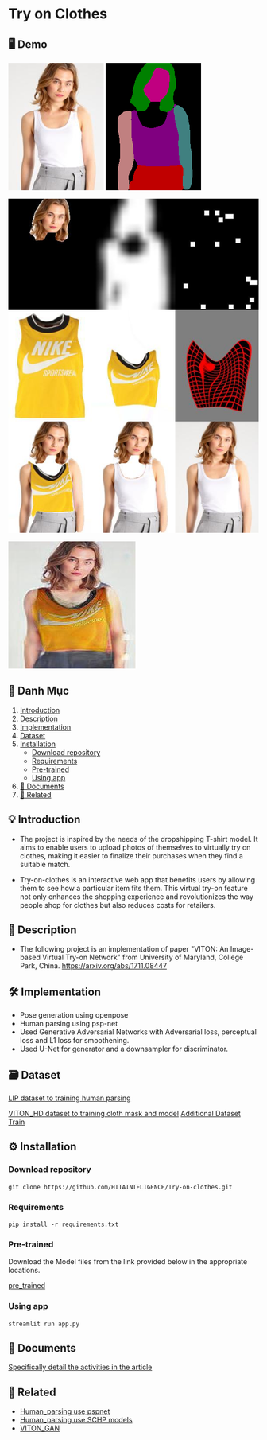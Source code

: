 # Try on Clothes

## 🖥️ Demo

![Person](Database/val/person/000274_0.jpg)
![Human parsing](Database/val/person-parse/000274_0.png)

![Output](output/first/GMM/val/002385_1.jpg)

![Output](output/second/TOM/val/002385_1.jpg)


## 🔎 Danh Mục

1. [Introduction](#💡-Introduction)
2. [Description](#📝-Description)
3. [Implementation](#🛠️-Implementation)
4. [Dataset](#🗃️-Dataset)
5. [Installation](⚙️-Installation)
    - [Download repository](#Download-repository)
    - [Requirements](#Requirements)
    - [Pre-trained](#Pre-trained)
    - [Using app](#Using-app)
6. [📃 Documents](#📃-Documents)
7. [🔗 Related](#🔗-Related)

## 💡 Introduction
+ The project is inspired by the needs of the dropshipping T-shirt model. It aims to enable users to upload photos of themselves to virtually try on clothes, making it easier to finalize their purchases when they find a suitable match. 

+ Try-on-clothes is an interactive web app that benefits users by allowing them to see how a particular item fits them. This virtual try-on feature not only enhances the shopping experience and revolutionizes the way people shop for clothes but also reduces costs for retailers.
## 📝 Description

+ The following project is an implementation of paper "VITON: An Image-based Virtual Try-on Network" from University of Maryland, College Park, China. https://arxiv.org/abs/1711.08447

## 🛠️ Implementation
+ Pose generation using openpose
+ Human parsing using psp-net
+ Used Generative Adversarial Networks with Adversarial loss, perceptual loss and L1 loss for smoothening.
+ Used U-Net for generator and a downsampler for discriminator.

## 🗃️ Dataset
[LIP dataset to training human parsing](https://sysu-hcp.net/lip/)

[VITON_HD dataset to training cloth mask and model](https://www.dropbox.com/scl/fi/xu08cx3fxmiwpg32yotd7/zalando-hd-resized.zip?rlkey=ks83mdv2pvmrdl2oo2bmmn69w&e=1&dl=0)
[Additional Dataset Train](https://drive.google.com/drive/folders/1UfuLsd5pyYOr_TiSwbuK1fphNEF4a7GL?usp=sharing)
## ⚙️ Installation

### Download repository
```
git clone https://github.com/HITAINTELIGENCE/Try-on-clothes.git
```

### Requirements
```
pip install -r requirements.txt
```

### Pre-trained

Download the Model files from the link provided below in the appropriate locations.

[pre_trained](https://drive.google.com/drive/folders/1eauMp5Rtf7yWVV9yKuvLeV-zpmn1-V-c?usp=sharing)

### Using app
```
streamlit run app.py
```

## 📃 Documents
[Specifically detail the activities in the article ](https://piquant-pineapple-c0d.notion.site/VITON-728018c0484d4d78b2c79f789541588a?pvs=4)

## 🔗 Related
+ [Human_parsing use pspnet](https://github.com/geekswaroop/Human-Parsing)
+ [Human_parsing use SCHP models](https://github.com/GoGoDuck912/Self-Correction-Human-Parsing?tab=readme-ov-file)
+ [VITON_GAN](https://github.com/shionhonda/viton-gan)